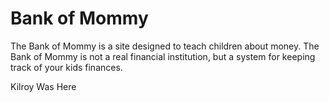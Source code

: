 # Bank of Mommy

The Bank of Mommy is a site designed to teach children about money. The Bank of Mommy is not a real financial institution, but a system for keeping track of your kids finances.

Kilroy Was Here
